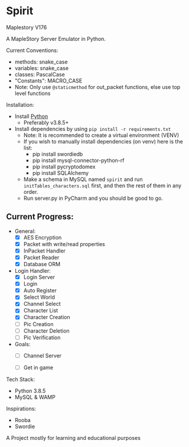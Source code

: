 # Spirit
Maplestory V176

A MapleStory Server Emulator in Python.

Current Conventions:
- methods: snake_case
- variables: snake_case
- classes: PascalCase
- "Constants": MACRO_CASE
- Note: Only use `@staticmethod` for out_packet functions, else use top level functions

Installation:
- Install [Python](https://www.python.org/)
  - Preferably v3.8.5+
- Install dependencies by using `pip install -r requirements.txt`
  - Note: It is recommended to create a virtual environment (VENV)
  - If you wish to manually install dependencies (on venv) here is the list:
    - pip install swordiedb
    - pip install mysql-connector-python-rf
    - pip install pycryptodomex
    - pip install SQLAlchemy
  - Make a schema in MySQL named `spirit` and run `initTables_characters.sql` first, and then the rest of them in any order.
  - Run server.py in PyCharm and you should be good to go.

## Current Progress:
  - General:
    - [x] AES Encryption 
    - [x] Packet with write/read properties
    - [x] InPacket Handler
    - [x] Packet Reader
    - [x] Database ORM
  - Login Handler:
    - [x] Login Server
    - [x] Login
    - [x] Auto Register
    - [x] Select World
    - [x] Channel Select
    - [x] Character List
    - [x] Character Creation
    - [ ] Pic Creation
    - [ ] Character Deletion
    - [ ] Pic Verification
  - Goals:
    - [ ] Channel Server
    - [ ] Get in game
    

Tech Stack:
- Python 3.8.5
- MySQL & WAMP

Inspirations:
  - Rooba
  - Swordie


A Project mostly for learning and educational purposes
